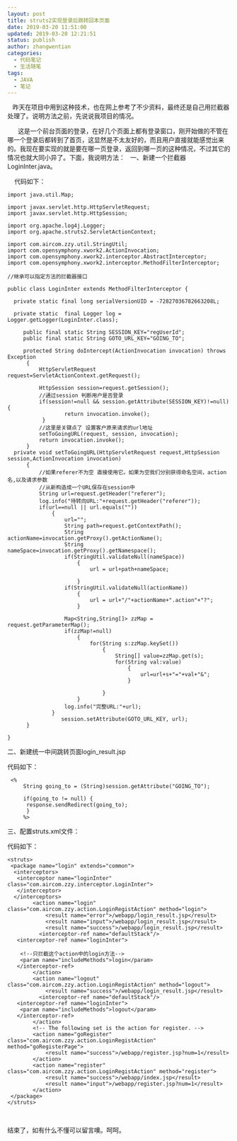 ```yaml
---
layout: post
title: struts2实现登录后跳转回本页面
date: 2019-03-20 11:51:00
updated: 2019-03-20 12:21:51
status: publish
author: zhangwentian
categories: 
  - 代码笔记
  - 生活随笔
tags: 
  - JAVA
  - 笔记
---
```



   昨天在项目中用到这种技术，也在网上参考了不少资料，最终还是自己用拦截器处理了。说明方法之前，先说说我项目的情况。

      这是一个前台页面的登录，在好几个页面上都有登录窗口，刚开始做的不管在哪一个登录后都转到了首页，这显然是不太友好的，而且用户直接就能感觉出来的。我现在要实现的就是要在哪一页登录，返回到哪一页的这种情况，不过其它的情况也就大同小异了。下面，我说明方法：
  一、新建一个拦截器LoginInter.java。

    代码如下：

    import java.util.Map;
    
    import javax.servlet.http.HttpServletRequest;
    import javax.servlet.http.HttpSession;
    
    import org.apache.log4j.Logger;
    import org.apache.struts2.ServletActionContext;
    
    import com.aircom.zzy.util.StringUtil;
    import com.opensymphony.xwork2.ActionInvocation;
    import com.opensymphony.xwork2.interceptor.AbstractInterceptor;
    import com.opensymphony.xwork2.interceptor.MethodFilterInterceptor;
    
    //继承可以指定方法的拦截器接口
    
    public class LoginInter extends MethodFilterInterceptor {
    
      private static final long serialVersionUID = -72827036782663208L;
     
      private static  final Logger log = Logger.getLogger(LoginInter.class);
     
         public final static String SESSION_KEY="regUserId";
         public final static String GOTO_URL_KEY="GOING_TO";  
    
         protected String doIntercept(ActionInvocation invocation) throws Exception   
          {    
              HttpServletRequest request=ServletActionContext.getRequest();   
                
              HttpSession session=request.getSession();   
              //通过session 判断用户是否登录
              if(session!=null && session.getAttribute(SESSION_KEY)!=null) {   
                      return invocation.invoke();   
               }   
              //这里是关键点了 设置客户原来请求的url地址   
              setToGoingURL(request, session, invocation); 
              return invocation.invoke();   
          }   
      private void setToGoingURL(HttpServletRequest request,HttpSession session,ActionInvocation invocation)   
          {   
              //如果referer不为空 直接使用它。如果为空我们分别获得命名空间，action名,以及请求参数   
              //从新构造成一个URL保存在session中   
              String url=request.getHeader("referer");   
              log.info("待转向URL:"+request.getHeader("referer"));   
              if(url==null || url.equals(""))   
                  {   
                      url="";   
                      String path=request.getContextPath();   
                      String actionName=invocation.getProxy().getActionName();   
                      String nameSpace=invocation.getProxy().getNamespace();   
                      if(StringUtil.validateNull(nameSpace))   
                          {   
                              url = url+path+nameSpace;   
                                 
                          }   
                      if(StringUtil.validateNull(actionName))   
                          {   
                              url = url+"/"+actionName+".action"+"?";   
                          }   
                         
                      Map<String,String[]> zzMap = request.getParameterMap();   
                      if(zzMap!=null)   
                          {   
                              for(String s:zzMap.keySet())   
                                  {   
                                      String[] value=zzMap.get(s);   
                                      for(String val:value)   
                                          {   
                                              url=url+s+"="+val+"&";   
                                          }   
                                         
                                  }   
                          }   
                      log.info("完整URL:"+url);   
                  }   
                     session.setAttribute(GOTO_URL_KEY, url);   
          }
    
    }

二、新建统一中间跳转页面login_result.jsp

代码如下：

   

     <%
         String going_to = (String)session.getAttribute("GOING_TO");
         
         if(going_to != null) {
          response.sendRedirect(going_to);
          }
         %>

三、配置struts.xml文件：

代码如下：

    <struts>
     <package name="login" extends="common">
      <interceptors>
       <interceptor name="loginInter" class="com.aircom.zzy.interceptor.LoginInter">
       </interceptor>
      </interceptors>
            <action name="login" class="com.aircom.zzy.action.LoginRegistAction" method="login">
                <result name="error">/webapp/login_result.jsp</result>
                <result name="input">/webapp/login_result.jsp</result>
                <result name="success">/webapp/login_result.jsp</result>
              <interceptor-ref name="defaultStack"/>
       <interceptor-ref name="loginInter">
    
        <!--只拦截这个action中的login方法-->
        <param name="includeMethods">login</param>
       </interceptor-ref>
            </action>
            <action name="logout" class="com.aircom.zzy.action.LoginRegistAction" method="logout">
                <result name="success">/webapp/login_result.jsp</result>
              <interceptor-ref name="defaultStack"/>
       <interceptor-ref name="loginInter">
        <param name="includeMethods">logout</param>
       </interceptor-ref>
            </action>
            <!-- The following set is the action for register. -->
            <action name="goRegister" class="com.aircom.zzy.action.LoginRegistAction" method="goRegisterPage">
                <result name="success">/webapp/register.jsp?num=1</result>
            </action>
            <action name="register" class="com.aircom.zzy.action.LoginRegistAction" method="register">
                <result name="success">/webapp/index.jsp</result>
                <result name="input">/webapp/register.jsp?num=1</result>
            </action>
     </package>
    </struts>

 

结束了，如有什么不懂可以留言噢。呵呵。


